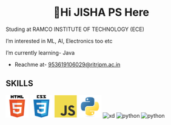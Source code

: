 <h1 align='center'>👋Hi JISHA PS Here </h1>
<p> Studing at RAMCO INSTITUTE OF TECHNOLOGY (ECE)</p>
<p> I’m interested in ML, AI, Electronics too etc</p>
<p>I’m currently learning- Java </p>

- Reachme at- 953619106029@ritrjpm.ac.in
<h2>SKILLS</h2>

<a><img src="https://raw.githubusercontent.com/devicons/devicon/master/icons/html5/html5-original-wordmark.svg" alt="html5" width="60" height="60"/></a>
<img src="https://raw.githubusercontent.com/devicons/devicon/master/icons/css3/css3-original-wordmark.svg" alt="css3" width="60" height="60"/>
<img src="https://raw.githubusercontent.com/devicons/devicon/master/icons/javascript/javascript-original.svg" alt="javascript" width="60" height="60"/>
<img src="https://raw.githubusercontent.com/devicons/devicon/master/icons/python/python-original.svg" alt="python" width="60" height="60"/>
<img src="https://upload.wikimedia.org/wikipedia/commons/thumb/1/18/ISO_C%2B%2B_Logo.svg/1200px-ISO_C%2B%2B_Logo.svg.png" alt="xd" width="60" height="60"/>
<img src="https://upload.wikimedia.org/wikipedia/commons/thumb/1/18/C_Programming_Language.svg/1200px-C_Programming_Language.svg.png" alt="python" width="60" height="60"/>
<img src="https://hackr.io/tutorials/sql/logo-sql.svg?ver=1555309685" alt="python" width="60" height="60"/>
